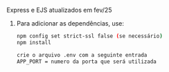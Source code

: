 Express e EJS atualizados em fev/25

1. Para adicionar as dependências, use:
    ```bash
    npm config set strict-ssl false (se necessário)
    npm install 

    crie o arquivo .env com a seguinte entrada
    APP_PORT = numero da porta que será utilizada
    
    ```
